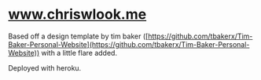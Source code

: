 
# www.chriswlook.me

Based off a design template by tim baker ([https://github.com/tbakerx/Tim-Baker-Personal-Website](https://github.com/tbakerx/Tim-Baker-Personal-Website)) with a little flare added.

Deployed with heroku.